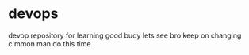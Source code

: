 # devops
devop repository for learning
good budy
lets see
bro keep on changing 
c'mmon man do this time

